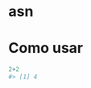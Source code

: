 
<!-- README.md is generated from README.Rmd. Please edit that file -->

# asn

# Como usar

``` r
2+2
#> [1] 4
```
